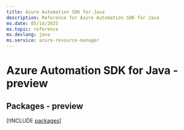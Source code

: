 ```yaml
---
title: Azure Automation SDK for Java
description: Reference for Azure Automation SDK for Java
ms.date: 05/14/2025
ms.topic: reference
ms.devlang: java
ms.service: azure-resource-manager
---
```

# Azure Automation SDK for Java - preview
## Packages - preview
[!INCLUDE [packages](automation-index.md)]
